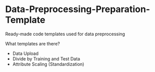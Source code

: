 # Data-Preprocessing-Preparation-Template
 Ready-made code templates used for data preprocessing
 
What templates are there?

- Data Upload
- Divide by Training and Test Data
- Attribute Scaling (Standardization)
